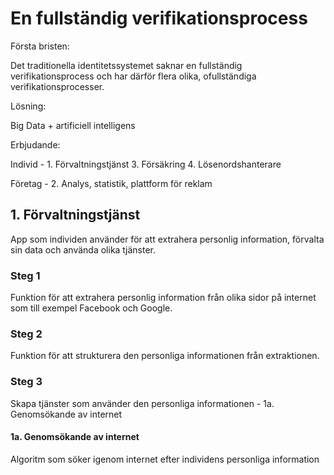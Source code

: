 # En fullständig verifikationsprocess

Första bristen: 

Det traditionella identitetssystemet saknar en fullständig verifikationsprocess och har därför flera olika, ofullständiga verifikationsprocesser.

Lösning:

Big Data + artificiell intelligens

Erbjudande: 

Individ - 1. Förvaltningstjänst 3. Försäkring 4. Lösenordshanterare

Företag - 2. Analys, statistik, plattform för reklam

## 1. Förvaltningstjänst
App som individen använder för att extrahera personlig information, förvalta sin data och använda olika tjänster.

### Steg 1
Funktion för att extrahera personlig information från olika sidor på internet som till exempel Facebook och Google.

### Steg 2 
Funktion för att strukturera den personliga informationen från extraktionen.

### Steg 3
Skapa tjänster som använder den personliga informationen - 1a. Genomsökande av internet

#### 1a. Genomsökande av internet
Algoritm som söker igenom internet efter individens personliga information 
